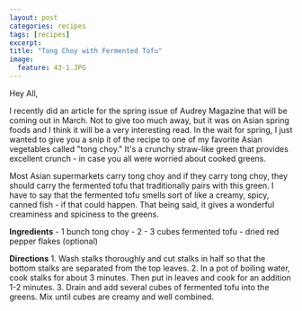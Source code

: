 ```yaml
---
layout: post
categories: recipes
tags: [recipes]
excerpt: 
title: "Tong Choy with Fermented Tofu"
image:
  feature: 43-1.JPG
---
```


Hey All,

I recently did an article for the spring issue of Audrey Magazine that will be coming out in March.  Not to give too much away, but it was on Asian spring foods and I think it will be a very interesting read.  In the wait for spring, I just wanted to give you a snip it of the recipe to one of my favorite Asian vegetables called "tong choy."  It's a crunchy straw-like green that provides excellent crunch - in case you all were worried about cooked greens.  

Most Asian supermarkets carry tong choy and if they carry tong choy, they should carry the fermented tofu that traditionally pairs with this green.  I have to say that the fermented tofu smells sort of like a creamy, spicy, canned fish - if that could happen.  That being said, it gives a wonderful creaminess and spiciness to the greens.
<section class='recipe'>
<p><strong>Ingredients</strong>
- 1 bunch tong choy
- 2 - 3 cubes fermented tofu
- dried red pepper flakes (optional)</p>

<p><strong>Directions</strong>
1.	Wash stalks thoroughly and cut stalks in half so that the bottom stalks are separated from the top leaves.
2.	In a pot of boiling water, cook stalks for about 3 minutes.  Then put in leaves and cook for an addition 1-2 minutes.
3.	Drain and add several cubes of fermented tofu into the greens.  Mix until cubes are creamy and well combined.</p></section>